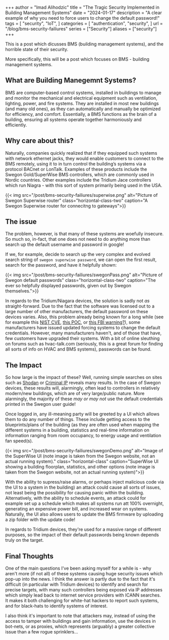 +++
author = "Imad Alihodzic"
title = "The Tragic Security Implemented in Building Management Systems"
date = "2024-01-17"
description = "A clear example of why you need to force users to change the default password!"
tags = [
    "security",
    "IoT",
]
categories = [
    "authentication",
    "security",
]
url = "/blog/bms-security-failiures"
series = ["Security"]
aliases = ["security"]
+++

This is a post which dicusses BMS (building management systems), and the horrible state of their security. 

<!--more-->

More specifically, this will be a post which focuses on BMS - building management systems.

## What are Building Manegemnt Systems?

BMS are computer-based control systems, installed in buildings to manage and monitor the mechanical and electrical equipment such as ventilation, lighting, power, and fire systems. They are installed in most new buildings (and many old ones), as they can automatically and manually be optimized for efficiency, and comfort. Essentially, a BMS functions as the brain of a building, ensuring all systems operate together harmoniously and efficiently.


## Why care about this?

Naturally, companies quickly realized that if they equipped such systems with network ethernet jacks, they would enable customers to connect to the BMS remotely, using it to in turn control the building’s systems via a protocol BACnet or LonTalk. 
Examples of these products include the Swegon Gold/SuperWise BMS controllers, which are commonly used in Nordic countries. Other examples include the Tridium Jace controllers which run Niagra - with this sort of system primarily being used in the USA. 

{{< img src="/post/bms-security-failiures/superwise.png" alt="Picture of Swegon Superwise router" class="horizontal-class-two" caption="A Swegon Superwise router for connecitng to gateways">}}

## The issue 

The problem, however, is that many of these systems are woefully insecure. So much so, in-fact, that one does not need to do anything more than search up the default username and password in google!

If we, for example, decide to search up the very complex and evolved search string of `swegon superwise password`, we can open the first result, search for the password, and have it helpfully shown:

{{< img src="/post/bms-security-failiures/swegonPass.png" alt="Picture of Swegon default passwords" class="horizontal-class-two" caption="The ever so helpfully displayed passwords, given out by Swegon themselves.">}}

In regards to the Tridium/Niagara devices, the solution is sadly not *as* straight-forward. Due to the fact that the software was licensed out to a large number of other manufacturers, the default password on these devices varies. Also, this problem already being known for a long while (see for example this [NIST CVE](https://nvd.nist.gov/vuln/detail/CVE-2017-16744), [this POC](https://github.com/GainSec/CVE-2017-16744-and-CVE-2017-16748-Tridium-Niagara), or [this FBI warning?](https://cyberscoop.com/fox-protocol-fbi-warning-port-1911-ics-security/)), some manufacturers have issued updated forcing systems to change the default credentials. 
However, many manufacturers haven't, and of those that have, few customers have upgraded their systems. With a bit of online sleuthing on forums such as hvac-talk.com (seriously, this is a great forum for finding all sorts of info on HVAC and BMS systems), passwords can be found. 

## The Impact

So how large is the impact of these? Well, running simple searches on sites such as [Shodan](https://shodan.io) or [Criminal IP](https://criminalip.io) reveals many results. 
In the case of Swegon devices, these results will, alarmingly, often lead to controllers in relatively modern/new buildings, which are of very large/public nature. More alarmingly, the majority of these *may or may not* use the default credentials printed in the Swegon user guide! 

Once logged in, any ill-meaning party will be greeted by a UI which allows them to do any number of things. These include getting access to the blueprints/plans of the building (as they are often used when mapping the different systems in a building, statistics and real-time information on information ranging from room occupancy, to energy usage and ventilation fan speed(s). 

{{< img src="/post/bms-security-failiures/swegonDemo.png" alt="Image of the SuperWise UI (note image is taken from the Swegon website, not an actual running system)." class="horizontal-class" caption="SuperWise UI showing a building floorplan, statistics, and other options (note image is taken from the Swegon website, not an actual running system)">}}

With the ability to supress/raise alarms, or perhaps inject malicious code via the UI to a system in the building) an attack could cause all sorts of issues, not least being the possibility for causing panic within the building. Alternatively, with the ability to schedule events, an attack could for example set up a schedule which makes all systems run att 100% overnight, generating an expensive power bill, and increased wear on systems. 
Naturally, the UI also allows users to update the BMS firmware by uploading a zip folder with the update code!

In regards to Tridium devices, they're used for a massive range of different purposes, so the impact of their default passwords being known depends truly on the target.   

## Final Thoughts

One of the main questions I've been asking myself for a while is - why aren't more (if not all) of these systems causing huge security issues which pop-up into the news. I think the answer is partly due to the fact that it's difficult (in particular with Tridium devices) to identify and search for precise targets, with many such controllers being exposed via IP addresses which simply lead back to internet service providers with ICANN searches. It makes it both challenging for white-hat hackers to report such systems, and for black-hats to identify systems of interest.

I also think it's important to note that attackers may, instead of using the access to tamper with buildings and gain information, use the devices in bot-nets, or as proxies, which represents (arguably) a greater collective issue than a few rogue sprinklers...
